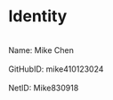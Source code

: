# Identity

<br>Name: Mike Chen </br>
<br>GitHubID: mike410123024 </br>
<br>NetID: Mike830918 </br>
